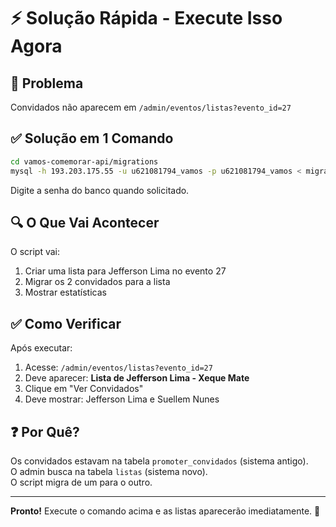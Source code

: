 # ⚡ Solução Rápida - Execute Isso Agora

## 🎯 Problema
Convidados não aparecem em `/admin/eventos/listas?evento_id=27`

## ✅ Solução em 1 Comando

```bash
cd vamos-comemorar-api/migrations
mysql -h 193.203.175.55 -u u621081794_vamos -p u621081794_vamos < migrar-promoter-convidados-para-listas.sql
```

Digite a senha do banco quando solicitado.

## 🔍 O Que Vai Acontecer

O script vai:
1. Criar uma lista para Jefferson Lima no evento 27
2. Migrar os 2 convidados para a lista
3. Mostrar estatísticas

## ✅ Como Verificar

Após executar:
1. Acesse: `/admin/eventos/listas?evento_id=27`
2. Deve aparecer: **Lista de Jefferson Lima - Xeque Mate**
3. Clique em "Ver Convidados"
4. Deve mostrar: Jefferson Lima e Suellem Nunes

## ❓ Por Quê?

Os convidados estavam na tabela `promoter_convidados` (sistema antigo).  
O admin busca na tabela `listas` (sistema novo).  
O script migra de um para o outro.

---

**Pronto!** Execute o comando acima e as listas aparecerão imediatamente. 🚀





